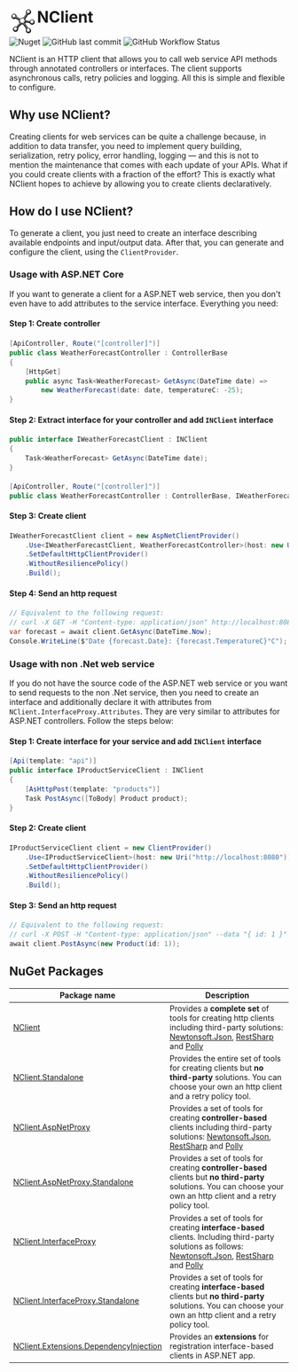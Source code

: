 # <img src="logo.png" width="50" height="50" align="left" alt="logo">NClient

![Nuget](https://img.shields.io/nuget/v/NClient)
![GitHub last commit](https://img.shields.io/github/last-commit/nclient/nclient)
![GitHub Workflow Status](https://img.shields.io/github/workflow/status/nclient/nclient/Test)

NClient is an HTTP client that allows you to call web service API methods through annotated controllers or interfaces. The client supports asynchronous calls, retry policies and logging. All this is  simple and flexible to configure.

## Why use NClient?
Creating clients for web services can be quite a challenge because, in addition to data transfer, you need to implement query building, serialization, retry policy, error handling, logging — and this is not to mention the maintenance that comes with each update of your APIs. What if you could create clients with a fraction of the effort? This is exactly what NClient hopes to achieve by allowing you to create clients declaratively.

## How do I use NClient?
To generate a client, you just need to create an interface describing available endpoints and input/output data. After that, you can generate and configure the client, using the `ClientProvider`.
### Usage with ASP.NET Core
If you want to generate a client for a ASP.NET web service, then you don't even have to add attributes to the service interface. Everything you need:
#### Step 1: Create controller
```C#
[ApiController, Route("[controller]")]
public class WeatherForecastController : ControllerBase
{
    [HttpGet]
    public async Task<WeatherForecast> GetAsync(DateTime date) =>
        new WeatherForecast(date: date, temperatureC: -25);
}
```
#### Step 2: Extract interface for your controller and add `INClient` interface
```C#
public interface IWeatherForecastClient : INClient
{
    Task<WeatherForecast> GetAsync(DateTime date);
}

[ApiController, Route("[controller]")]
public class WeatherForecastController : ControllerBase, IWeatherForecastClient { ... }
```
#### Step 3: Create client
```C#
IWeatherForecastClient client = new AspNetClientProvider()
    .Use<IWeatherForecastClient, WeatherForecastController>(host: new Uri("http://localhost:8080"))
    .SetDefaultHttpClientProvider()
    .WithoutResiliencePolicy()
    .Build();
```
#### Step 4: Send an http request
```C#
// Equivalent to the following request: 
// curl -X GET -H "Content-type: application/json" http://localhost:8080/WeatherForecast?date=2021-03-13T00:15Z
var forecast = await client.GetAsync(DateTime.Now);
Console.WriteLine($"Date {forecast.Date}: {forecast.TemperatureC}°C");
```
### Usage with non .Net web service
If you do not have the source code of the ASP.NET web service or you want to send requests to the non .Net service, then you need to create an interface and additionally declare it with attributes from `NClient.InterfaceProxy.Attributes`. They are very similar to attributes for ASP.NET controllers. Follow the steps below:
#### Step 1: Create interface for your service and add `INClient` interface
```C#
[Api(template: "api")]
public interface IProductServiceClient : INClient
{
    [AsHttpPost(template: "products")]
    Task PostAsync([ToBody] Product product);
}
```
#### Step 2: Create client
```C#
IProductServiceClient client = new ClientProvider()
    .Use<IProductServiceClient>(host: new Uri("http://localhost:8080"))
    .SetDefaultHttpClientProvider()
    .WithoutResiliencePolicy()
    .Build();
```
#### Step 3: Send an http request
```C#
// Equivalent to the following request: 
// curl -X POST -H "Content-type: application/json" --data "{ id: 1 }" http://localhost:8080/api/products
await client.PostAsync(new Product(id: 1));
```

## NuGet Packages
| Package name                                                                                                     | Description                                              |
| ---------------------------------------------------------------------------------------------------------------- | -------------------------------------------------------- |
| [NClient](https://www.nuget.org/packages/NClient)                                                                | Provides a **complete set** of tools for creating http clients including third-party solutions: [Newtonsoft.Json](https://github.com/JamesNK/Newtonsoft.Json), [RestSharp](https://github.com/restsharp/RestSharp) and [Polly](https://github.com/App-vNext/Polly) |
| [	NClient.Standalone](https://www.nuget.org/packages/NClient.Standalone)                                         | Provides the entire set of tools for creating clients but **no third-party** solutions. You can choose your own an http client and a retry policy tool. |
| [NClient.AspNetProxy](https://www.nuget.org/packages/NClient.AspNetProxy)                                        | Provides a set of tools for creating **controller-based** clients including third-party solutions: [Newtonsoft.Json](https://github.com/JamesNK/Newtonsoft.Json), [RestSharp](https://github.com/restsharp/RestSharp) and [Polly](https://github.com/App-vNext/Polly) |
| [NClient.AspNetProxy.Standalone](https://www.nuget.org/packages/NClient.AspNetProxy.Standalone)                  | Provides a set of tools for creating **controller-based** clients but **no third-party** solutions. You can choose your own an http client and a retry policy tool. |
| [NClient.InterfaceProxy](https://www.nuget.org/packages/NClient.InterfaceProxy)                                  | Provides a set of tools for creating **interface-based** clients. Including third-party solutions as follows: [Newtonsoft.Json](https://github.com/JamesNK/Newtonsoft.Json), [RestSharp](https://github.com/restsharp/RestSharp) and [Polly](https://github.com/App-vNext/Polly)  |
| [NClient.InterfaceProxy.Standalone](https://www.nuget.org/packages/NClient.InterfaceProxy.Standalone)            | Provides a set of tools for creating **interface-based** clients but **no third-party** solutions. You can choose your own an http client and a retry policy tool. |
| [NClient.Extensions.DependencyInjection](https://www.nuget.org/packages/NClient.Extensions.DependencyInjection)  | Provides an **extensions** for registration interface-based clients in ASP.NET app. |

